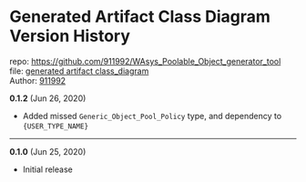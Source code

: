 # Generated Artifact Class Diagram Version History
repo: https://github.com/911992/WAsys_Poolable_Object_generator_tool  
file: [generated artifact class_diagram](./gen_artifact_class_diagram.svg)  
Author: [911992](https://github.com/911992)  

**0.1.2** (Jun 26, 2020)

* Added missed `Generic_Object_Pool_Policy` type, and dependency to `{USER_TYPE_NAME}`

<hr/>

**0.1.0** (Jun 25, 2020)

* Initial release